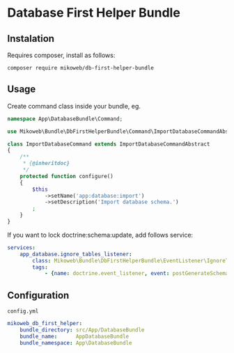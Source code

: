 # Database First Helper Bundle

## Instalation

Requires composer, install as follows:

    composer require mikoweb/db-first-helper-bundle

## Usage

Create command class inside your bundle, eg.

```php
namespace App\DatabaseBundle\Command;

use Mikoweb\Bundle\DbFirstHelperBundle\Command\ImportDatabaseCommandAbstract;

class ImportDatabaseCommand extends ImportDatabaseCommandAbstract
{
    /**
     * {@inheritdoc}
     */
    protected function configure()
    {
        $this
            ->setName('app:database:import')
            ->setDescription('Import database schema.')
        ;
    }
}
```

If you want to lock doctrine:schema:update, add follows service:

```yml
services:
    app_database.ignore_tables_listener:
        class: Mikoweb\Bundle\DbFirstHelperBundle\EventListener\IgnoreTablesListener
        tags:
            - {name: doctrine.event_listener, event: postGenerateSchema }

```

## Configuration

`config.yml`

```yml
mikoweb_db_first_helper:
    bundle_directory: src/App/DatabaseBundle
    bundle_name:      AppDatabaseBundle
    bundle_namespace: App\DatabaseBundle
```
